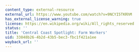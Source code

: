 ```yaml
---
content_type: external-resource
external_url: https://www.youtube.com/watch?v=9NCYI5TKRhM
has_external_license_warning: true
license: https://en.wikipedia.org/wiki/All_rights_reserved
status: ''
title: 'Central Coast Spotlight: Farm Workers'
uid: 33848b26-4b2d-43b5-bec3-fbc1f421a1ee
wayback_url: ''
---
```

